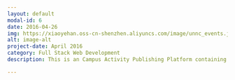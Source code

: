 ```yaml
---
layout: default
modal-id: 6
date: 2016-04-26
img: https://xiaoyehan.oss-cn-shenzhen.aliyuncs.com/image/unnc_events.jpg
alt: image-alt
project-date: April 2016
category: Full Stack Web Development
description: This is an Campus Activity Publishing Platform containing the user system, administer platform and user interface building with HTML, CSS, JavaScript, PHP, MySQL. <p>校园学生活动平台旨在搭建一个校内信息交流平台。社团组织可以在此快速发布未来的活动，学生通过平台发现报名感兴趣的活动。此项目第一次尝试是全栈开发。从界面设计，前端后端开发均独立完成。此项目是大二一门课程作业，仅在校内局域网上线，该门课程分数88（前1%）。</p><p><a href="https://github.com/yehan-xiao/UNNC-EVENT" target="blank">Click to See More</a></p>

---
```






